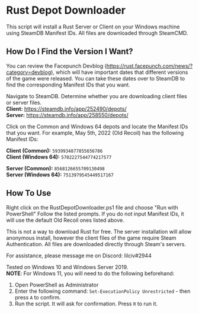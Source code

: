 
# Rust Depot Downloader

This script will install a Rust Server or Client on your Windows machine using SteamDB Manifest IDs. All files are downloaded through SteamCMD.

## How Do I Find the Version I Want?
You can review the Facepunch Devblog (https://rust.facepunch.com/news/?category=devblog), which will have important dates that different versions of the game were released. You can take these dates over to SteamDB to find the corresponding Manifest IDs that you want.

Navigate to SteamDB. Determine whether you are downloading client files or server files.  
**Client:** https://steamdb.info/app/252490/depots/  
**Server:** https://steamdb.info/app/258550/depots/  

Click on the Common and Windows 64 depots and locate the Manifest IDs that you want.
For example, May 5th, 2022 (Old Recoil) has the following Manifest IDs:

**Client (Common):** `5939934877855656786`  
**Client (Windows 64):** `5702227544774217577`  
  
**Server (Common):** `8568126655709130498`  
**Server (Windows 64):** `7513979545449517167`  

## How To Use
Right click on the RustDepotDownloader.ps1 file and choose "Run with PowerShell"
Follow the listed prompts. If you do not input Manifest IDs, it will use the default Old Recoil ones listed above.

This is not a way to download Rust for free. The server installation will allow anonymous install, however the client files of the game require Steam Authentication. All files are downloaded directly through Steam's servers.

For assistance, please message me on Discord: lilciv#2944  

Tested on Windows 10 and Windows Server 2019.  
**NOTE**: For Windows 11, you will need to do the following beforehand:

1. Open PowerShell as Administrator
2. Enter the following command: `Set-ExecutionPolicy Unrestricted` - then press `A` to confirm.
3. Run the script. It will ask for confirmation. Press `R` to run it.
